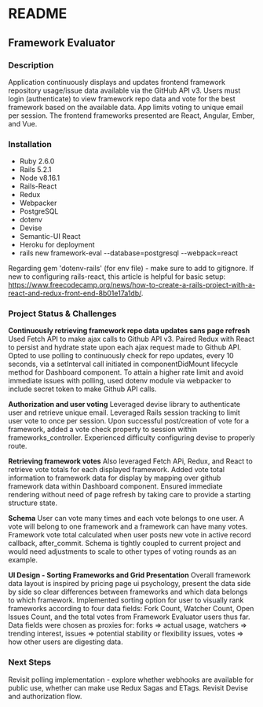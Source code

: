 # README

## Framework Evaluator

### Description
Application continuously displays and updates frontend framework repository usage/issue data available via the GitHub API v3. Users must login (authenticate) to view framework repo data and vote for the best framework based on the available data. App limits voting to unique email per session. The frontend frameworks presented are React, Angular, Ember, and Vue.

### Installation
* Ruby 2.6.0 
* Rails 5.2.1
* Node v8.16.1
* Rails-React
* Redux
* Webpacker
* PostgreSQL
* dotenv
* Devise
* Semantic-UI React
* Heroku for deployment
* rails new framework-eval --database=postgresql --webpack=react

Regarding gem 'dotenv-rails' (for env file) - make sure to add to gitignore.
If new to configuring rails-react, this article is helpful for basic setup: https://www.freecodecamp.org/news/how-to-create-a-rails-project-with-a-react-and-redux-front-end-8b01e17a1db/.

### Project Status & Challenges
**Continuously retrieving framework repo data updates sans page refresh**
Used Fetch API to make ajax calls to Github API v3. Paired Redux with React to persist and hydrate state upon each ajax request made to Github API. Opted to use polling to continuously check for repo updates, every 10 seconds, via a setInterval call initiated in componentDidMount lifecycle method for Dashboard component. To attain a higher rate limit and avoid immediate issues with polling, used dotenv module via webpacker to include secret token to make Github API calls.

**Authorization and user voting**
Leveraged devise library to authenticate user and retrieve unique email. Leveraged Rails session tracking to limit user vote to once per session. Upon successful post/creation of vote for a framework, added a vote check property to session within frameworks_controller. Experienced difficulty configuring devise to properly route.

**Retrieving framework votes**
Also leveraged Fetch APi, Redux, and React to retrieve vote totals for each displayed framework. Added vote total information to framework data for display by mapping over github framework data within Dashboard component. Ensured immediate rendering without need of page refresh by taking care to provide a starting structure state.

**Schema**
User can vote many times and each vote belongs to one user.  A vote will belong to one framework and a framework can have many votes.  Framework vote total calculated when user posts new vote in active record callback, after_commit. Schema is tightly coupled to current project and would need adjustments to scale to other types of voting rounds as an example.

**Ul Design - Sorting Frameworks and Grid Presentation**
Overall framework data layout is inspired by pricing page ui psychology, present the data side by side so clear differences between frameworks and which data belongs to which framework. Implemented sorting option for user to visually rank frameworks according to four data fields: Fork Count, Watcher Count, Open Issues Count, and the total votes from Framework Evaluator users thus far. Data fields were chosen as proxies for: forks => actual usage, watchers => trending interest, issues => potential stability or flexibility issues, votes => how other users are digesting data. 

### Next Steps
Revisit polling implementation  - explore whether webhooks are available for public use, whether can make use Redux Sagas and ETags.
Revisit Devise and authorization flow.

